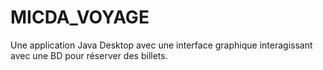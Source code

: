 # MICDA_VOYAGE
Une application Java Desktop avec une interface graphique interagissant avec une BD pour réserver des billets.
